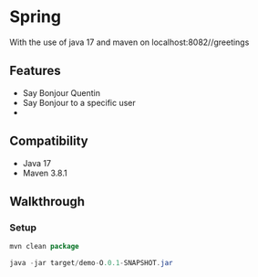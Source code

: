 # Spring

With the use of java 17 and maven on localhost:8082//greetings

## Features

* Say Bonjour Quentin
* Say Bonjour to a specific user
* 
## Compatibility

* Java 17
* Maven 3.8.1

## Walkthrough

### Setup

``` java
mvn clean package
```

``` java
java -jar target/demo-O.0.1-SNAPSHOT.jar
```
